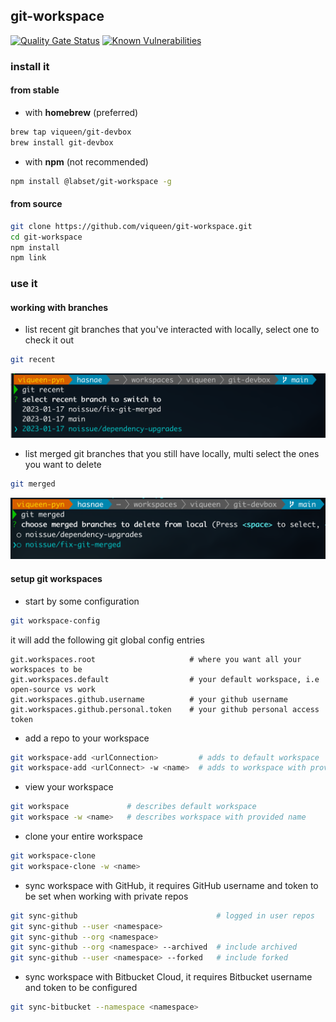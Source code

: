 ## git-workspace

[![Quality Gate Status](https://sonarcloud.io/api/project_badges/measure?project=viqueen_git-devbox&metric=alert_status)](https://sonarcloud.io/summary/new_code?id=viqueen_git-devbox)
[![Known Vulnerabilities](https://snyk.io/test/github/viqueen/git-devbox/badge.svg?targetFile=package.json)](https://snyk.io/test/github/viqueen/git-devbox?targetFile=package.json)

### install it

#### from stable

- with **homebrew** (preferred)

```bash
brew tap viqueen/git-devbox
brew install git-devbox
```

- with **npm** (not recommended)

```bash
npm install @labset/git-workspace -g
```

#### from source

```bash
git clone https://github.com/viqueen/git-workspace.git
cd git-workspace
npm install
npm link
```

### use it

#### working with branches

- list recent git branches that you've interacted with locally, select one to check it out

```bash
git recent
```

![git recent example](./docs/images/git-recent.png)

- list merged git branches that you still have locally, multi select the ones you want to delete

```bash
git merged
```

![git merged example](./docs/images/git-merged.png)

#### setup git workspaces

- start by some configuration

```bash
git workspace-config
```

it will add the following git global config entries

```text
git.workspaces.root                     # where you want all your workspaces to be
git.workspaces.default                  # your default workspace, i.e open-source vs work
git.workspaces.github.username          # your github username
git.workspaces.github.personal.token    # your github personal access token
```

- add a repo to your workspace

```bash
git workspace-add <urlConnection>         # adds to default workspace
git workspace-add <urlConnect> -w <name>  # adds to workspace with provided name
```

- view your workspace

```bash
git workspace             # describes default workspace
git workspace -w <name>   # describes workspace with provided name
```

- clone your entire workspace

```bash
git workspace-clone
git workspace-clone -w <name>
```

- sync workspace with GitHub, it requires GitHub username and token to be set when working with private repos

```bash
git sync-github                               # logged in user repos
git sync-github --user <namespace>
git sync-github --org <namespace>
git sync-github --org <namespace> --archived  # include archived
git sync-github --user <namespace> --forked   # include forked
```

- sync workspace with Bitbucket Cloud, it requires Bitbucket username and token to be configured

```bash
git sync-bitbucket --namespace <namespace>
```
